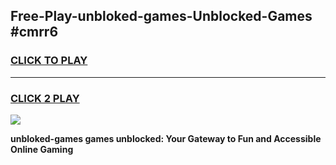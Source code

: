 
## Free-Play-unbloked-games-Unblocked-Games #cmrr6
<h3>
<a href="https://news.freeplayer.one?title=unbloked-games&ref=8M">CLICK TO PLAY</a></h3>
<hr>

<h3>
<a href="https://news.freeplayer.one?title=unbloked-games&ref=8M">CLICK 2 PLAY</a>
  
</h3>

<a href="https://news.freeplayer.one?title=unbloked-games&ref=8M"><img src="https://clearcache.store/games.png"></a>


**unbloked-games games unblocked: Your Gateway to Fun and Accessible Online Gaming**
